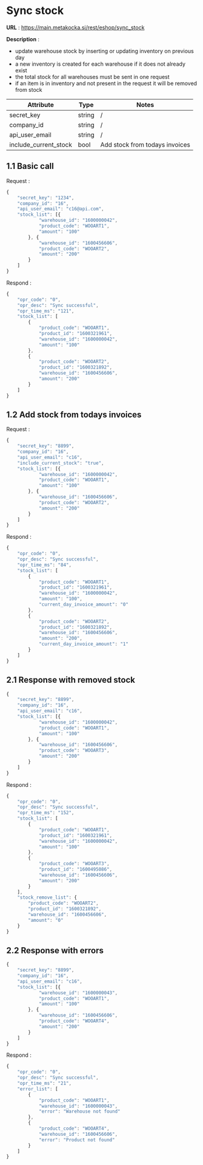 # Sync stock
**URL** : https://main.metakocka.si/rest/eshop/sync_stock

**Description** : 
- update warehouse stock by inserting or updating inventory on previous day
- a new inventory is created for each warehouse if it does not already exist
- the total stock for all warehouses must be sent in one request
- if an item is in inventory and not present in the request it will be removed from stock


Attribute                 | Type | Notes|
--------------------------|------|------|
| secret_key | string | / |
| company_id | string | / |
| api_user_email | string | / |
| include_current_stock | bool | Add stock from todays invoices |

## 1.1 Basic call 
Request :
```javascript
{
    "secret_key": "1234",
    "company_id": "16",
    "api_user_email": "c16@api.com",
    "stock_list": [{
            "warehouse_id": "1600000042",
            "product_code": "WOOART1",
            "amount": "100"
        }, {
            "warehouse_id": "1600456606",
            "product_code": "WOOART2",
            "amount": "200"
        }
    ]
}
```
Respond :
``` javascript
{
    "opr_code": "0",
    "opr_desc": "Sync successful",
    "opr_time_ms": "121",
    "stock_list": [
        {
            "product_code": "WOOART1",
            "product_id": "1600321961",
            "warehouse_id": "1600000042",
            "amount": "100"
        },
        {
            "product_code": "WOOART2",
            "product_id": "1600321892",
            "warehouse_id": "1600456606",
            "amount": "200"
        }
    ]
}
```

## 1.2 Add stock from todays invoices 
Request :
```javascript
{
    "secret_key": "8899",
    "company_id": "16",
    "api_user_email": "c16",
    "include_current_stock": "true",
    "stock_list": [{
            "warehouse_id": "1600000042",
            "product_code": "WOOART1",
            "amount": "100"
        }, {
            "warehouse_id": "1600456606",
            "product_code": "WOOART2",
            "amount": "200"
        }
    ]
}
```
Respond :
``` javascript
{
    "opr_code": "0",
    "opr_desc": "Sync successful",
    "opr_time_ms": "84",
    "stock_list": [
        {
            "product_code": "WOOART1",
            "product_id": "1600321961",
            "warehouse_id": "1600000042",
            "amount": "100",
            "current_day_invoice_amount": "0"
        },
        {
            "product_code": "WOOART2",
            "product_id": "1600321892",
            "warehouse_id": "1600456606",
            "amount": "200",
            "current_day_invoice_amount": "1"
        }
    ]
}
```


## 2.1 Response with removed stock
```javascript
{
    "secret_key": "8899",
    "company_id": "16",
    "api_user_email": "c16",
    "stock_list": [{
            "warehouse_id": "1600000042",
            "product_code": "WOOART1",
            "amount": "100"
        }, {
            "warehouse_id": "1600456606",
            "product_code": "WOOART3",
            "amount": "200"
        }
    ]
}
```
Respond :
``` javascript
{
    "opr_code": "0",
    "opr_desc": "Sync successful",
    "opr_time_ms": "152",
    "stock_list": [
        {
            "product_code": "WOOART1",
            "product_id": "1600321961",
            "warehouse_id": "1600000042",
            "amount": "100"
        },
        {
            "product_code": "WOOART3",
            "product_id": "1600495086",
            "warehouse_id": "1600456606",
            "amount": "200"
        }
    ],
    "stock_remove_list": {
        "product_code": "WOOART2",
        "product_id": "1600321892",
        "warehouse_id": "1600456606",
        "amount": "0"
    }
}
```

## 2.2 Response with errors
```javascript
{
    "secret_key": "8899",
    "company_id": "16",
    "api_user_email": "c16",
    "stock_list": [{
            "warehouse_id": "1600000043",
            "product_code": "WOOART1",
            "amount": "100"
        }, {
            "warehouse_id": "1600456606",
            "product_code": "WOOART4",
            "amount": "200"
        }
    ]
}

```
Respond :
``` javascript
{
    "opr_code": "0",
    "opr_desc": "Sync successful",
    "opr_time_ms": "21",
    "error_list": [
        {
            "product_code": "WOOART1",
            "warehouse_id": "1600000043",
            "error": "Warehouse not found"
        },
        {
            "product_code": "WOOART4",
            "warehouse_id": "1600456606",
            "error": "Product not found"
        }
    ]
}
```
